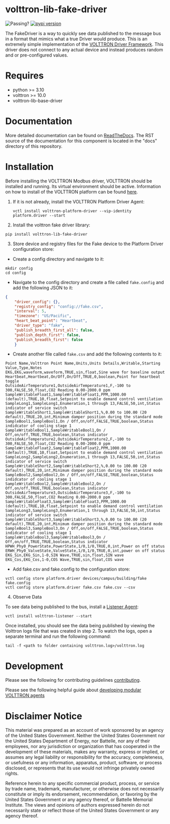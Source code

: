 # volttron-lib-fake-driver

![Passing?](https://github.com/eclipse-volttron/volttron-lib-fake-driver/actions/workflows/run-tests.yml/badge.svg)
[![pypi version](https://img.shields.io/pypi/v/volttron-lib-fake-driver.svg)](https://pypi.org/project/volttron-lib-fake-driver/)

The FakeDriver is a way to quickly see data published to the message bus in a format that mimics
what a true Driver would produce. This is an extremely simple implementation of the 
[VOLTTRON Driver Framework](https://volttron.readthedocs.io/en/develop/agent-framework/driver-framework/drivers-overview.html#driver-framework). 
This driver does not connect to any actual device and instead produces random and or pre-configured values.

# Requires

* python >= 3.10
* volttron >= 10.0
* volttron-lib-base-driver


# Documentation
More detailed documentation can be found on [ReadTheDocs](https://volttron.readthedocs.io/en/modular/). The RST source
of the documentation for this component is located in the "docs" directory of this repository.


# Installation

Before installing the VOLTTRON Modbus driver, VOLTTRON should be installed and running.
Its virtual environment should be active. Information on how to install
of the VOLTTRON platform can be found [here](https://github.com/eclipse-volttron/volttron-core).

1. If it is not already, install the VOLTTRON Platform Driver Agent:

    ```shell
    vctl install volttron-platform-driver --vip-identity platform.driver --start
    ```

2. Install the volttron fake driver library:

```shell
pip install volttron-lib-fake-driver
```

3. Store device and registry files for the Fake device to the Platform Driver configuration store:

* Create a config directory and navigate to it:

```shell
mkdir config
cd config
```

* Navigate to the config directory and create a file called `fake.config` and add the following JSON to it:

```json
{
    "driver_config": {},
    "registry_config": "config://fake.csv",
    "interval": 5,
    "timezone": "US/Pacific",
    "heart_beat_point": "Heartbeat",
    "driver_type": "fake",
    "publish_breadth_first_all": false,
    "publish_depth_first": false,
    "publish_breadth_first": false
    }
```

* Create another file called `fake.csv` and add the following contents to it:

```csv
Point Name,Volttron Point Name,Units,Units Details,Writable,Starting Value,Type,Notes
EKG,EKG,waveform,waveform,TRUE,sin,float,Sine wave for baseline output
Heartbeat,Heartbeat,On/Off,On/Off,TRUE,0,boolean,Point for heartbeat toggle
OutsideAirTemperature1,OutsideAirTemperature1,F,-100 to 300,FALSE,50,float,CO2 Reading 0.00-2000.0 ppm
SampleWritableFloat1,SampleWritableFloat1,PPM,1000.00 (default),TRUE,10,float,Setpoint to enable demand control ventilation
SampleLong1,SampleLong1,Enumeration,1 through 13,FALSE,50,int,Status indicator of service switch
SampleWritableShort1,SampleWritableShort1,%,0.00 to 100.00 (20 default),TRUE,20,int,Minimum damper position during the standard mode
SampleBool1,SampleBool1,On / Off,on/off,FALSE,TRUE,boolean,Status indidcator of cooling stage 1
SampleWritableBool1,SampleWritableBool1,On / Off,on/off,TRUE,TRUE,boolean,Status indicator
OutsideAirTemperature2,OutsideAirTemperature2,F,-100 to 300,FALSE,50,float,CO2 Reading 0.00-2000.0 ppm
SampleWritableFloat2,SampleWritableFloat2,PPM,1000.00 (default),TRUE,10,float,Setpoint to enable demand control ventilation
SampleLong2,SampleLong2,Enumeration,1 through 13,FALSE,50,int,Status indicator of service switch
SampleWritableShort2,SampleWritableShort2,%,0.00 to 100.00 (20 default),TRUE,20,int,Minimum damper position during the standard mode
SampleBool2,SampleBool2,On / Off,on/off,FALSE,TRUE,boolean,Status indidcator of cooling stage 1
SampleWritableBool2,SampleWritableBool2,On / Off,on/off,TRUE,TRUE,boolean,Status indicator
OutsideAirTemperature3,OutsideAirTemperature3,F,-100 to 300,FALSE,50,float,CO2 Reading 0.00-2000.0 ppm
SampleWritableFloat3,SampleWritableFloat3,PPM,1000.00 (default),TRUE,10,float,Setpoint to enable demand control ventilation
SampleLong3,SampleLong3,Enumeration,1 through 13,FALSE,50,int,Status indicator of service switch
SampleWritableShort3,SampleWritableShort3,%,0.00 to 100.00 (20 default),TRUE,20,int,Minimum damper position during the standard mode
SampleBool3,SampleBool3,On / Off,on/off,FALSE,TRUE,boolean,Status indidcator of cooling stage 1
SampleWritableBool3,SampleWritableBool3,On / Off,on/off,TRUE,TRUE,boolean,Status indicator
HPWH_Phy0_PowerState,PowerState,1/0,1/0,TRUE,0,int,Power on off status
ERWH_Phy0_ValveState,ValveState,1/0,1/0,TRUE,0,int,power on off status
EKG_Sin,EKG_Sin,1-0,SIN Wave,TRUE,sin,float,SIN wave
EKG_Cos,EKG_Cos,1-0,COS Wave,TRUE,sin,float,COS wave
```

* Add fake.csv and fake.config to the configuration store:

```
vctl config store platform.driver devices/campus/building/fake fake.config
vctl config store platform.driver fake.csv fake.csv --csv
```

4. Observe Data

To see data being published to the bus, install a [Listener Agent](https://pypi.org/project/volttron-listener/):

```
vctl install volttron-listener --start
```

Once installed, you should see the data being published by viewing the Volttron logs file that was created in step 2.
To watch the logs, open a separate terminal and run the following command:

```
tail -f <path to folder containing volttron.log>/volttron.log
```

# Development

Please see the following for contributing guidelines [contributing](https://github.com/eclipse-volttron/volttron-core/blob/develop/CONTRIBUTING.md).

Please see the following helpful guide about [developing modular VOLTTRON agents](https://github.com/eclipse-volttron/volttron-core/blob/develop/DEVELOPING_ON_MODULAR.md)


# Disclaimer Notice

This material was prepared as an account of work sponsored by an agency of the
United States Government.  Neither the United States Government nor the United
States Department of Energy, nor Battelle, nor any of their employees, nor any
jurisdiction or organization that has cooperated in the development of these
materials, makes any warranty, express or implied, or assumes any legal
liability or responsibility for the accuracy, completeness, or usefulness or any
information, apparatus, product, software, or process disclosed, or represents
that its use would not infringe privately owned rights.

Reference herein to any specific commercial product, process, or service by
trade name, trademark, manufacturer, or otherwise does not necessarily
constitute or imply its endorsement, recommendation, or favoring by the United
States Government or any agency thereof, or Battelle Memorial Institute. The
views and opinions of authors expressed herein do not necessarily state or
reflect those of the United States Government or any agency thereof.
